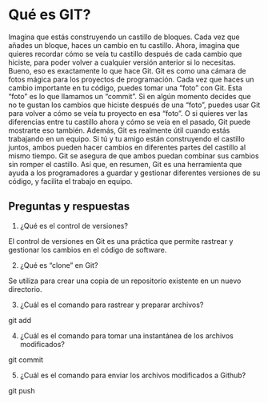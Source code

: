 # **Qué es GIT?**

Imagina que estás construyendo un castillo de bloques. Cada vez que añades un bloque, haces un cambio en tu castillo. Ahora, imagina que quieres recordar cómo se veía tu castillo después de cada cambio que hiciste, para poder volver a cualquier versión anterior si lo necesitas. Bueno, eso es exactamente lo que hace Git. Git es como una cámara de fotos mágica para los proyectos de programación. Cada vez que haces un cambio importante en tu código, puedes tomar una “foto” con Git. Esta “foto” es lo que llamamos un “commit”. Si en algún momento decides que no te gustan los cambios que hiciste después de una “foto”, puedes usar Git para volver a cómo se veía tu proyecto en esa “foto”. O si quieres ver las diferencias entre tu castillo ahora y cómo se veía en el pasado, Git puede mostrarte eso también.
Además, Git es realmente útil cuando estás trabajando en un equipo. Si tú y tu amigo están construyendo el castillo juntos, ambos pueden hacer cambios en diferentes partes del castillo al mismo tiempo. Git se asegura de que ambos puedan combinar sus cambios sin romper el castillo. Así que, en resumen, Git es una herramienta que ayuda a los programadores a guardar y gestionar diferentes versiones de su código, y facilita el trabajo en equipo. 

## **Preguntas y respuestas**

1. ¿Qué es el control de versiones? 

  El control de versiones en Git es una práctica que permite rastrear y gestionar los cambios en el código de software. 

2. ¿Qué es “clone” en Git?

  Se utiliza para crear una copia de un repositorio existente en un nuevo directorio.

3. ¿Cuál es el comando para rastrear y preparar archivos?

  git add

4. ¿Cuál es el comando para tomar una instantánea de los archivos modificados?

  git commit

5. ¿Cuál es el comando para enviar los archivos modificados a Github?

  git push
